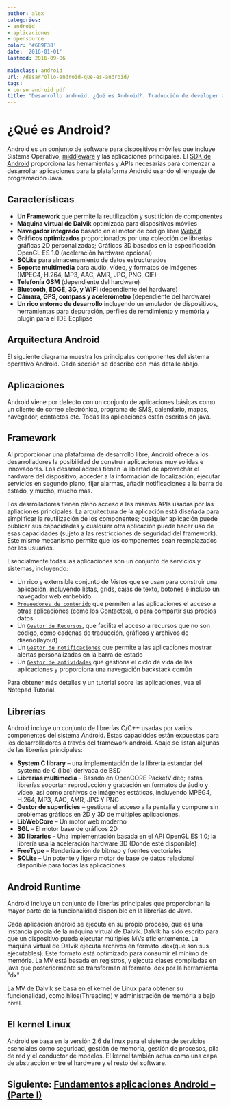 ```yaml
---
author: alex
categories:
- android
- aplicaciones
- opensource
color: '#689F38'
date: '2016-01-01'
lastmod: 2016-09-06

mainclass: android
url: /desarrollo-android-que-es-android/
tags:
- curso android pdf
title: "Desarrollo android. ¿Qué es Android?. Traducción de developer.android.com"
---
```


# ¿Qué es Android?

Android es un conjunto de software para dispositivos móviles que incluye Sistema Operatívo, [middleware](http://es.wikipedia.org/wiki/Middleware) y las aplicaciones principales. El [SDK de Android](http://developer.android.com/sdk/index.html) proporciona las herramientas y APIs necesarias para comenzar a desarrollar aplicaciones para la plataforma Android usando el lenguaje de programación Java.

<!--more--><!--ad-->

## Características

* **Un Framework** que permite la reutilización y sustitición de componentes
* **Máquina virtual de Dalvik** optimizada para dispositivos móviles
* **Navegador integrado** basado en el motor de código libre [WebKit](http://webkit.org/)
* **Gráficos optimizados** proporcionados por una colección de librerías gráficas 2D personalizadas; Gráficos 3D basados en la especificación OpenGL ES 1.0 (aceleración hardware opcional)
* **SQLite** para almacenamiento de datos estructurados
* **Soporte multimedia** para audio, vídeo, y formatos de imágenes (MPEG4, H.264, MP3, AAC, AMR, JPG, PNG, GIF)
* **Telefonía GSM** (dependiente del hardware)
* **Bluetooth, EDGE, 3G, y WiFi** (dependiente del hardware)
* **Cámara, GPS, compass y acelerómetro** (dependiente del hardware)
* **Un rico entorno de desarrollo** incluyendo un emulador de dispositivos, herramientas para depuración, perfiles de remdimiento y memória y plugin para el IDE Ecplipse

## Arquitectura Android

El siguiente diagrama muestra los principales componentes del sistema operatívo Android.  Cada sección se describe con más detalle abajo.

<figure>
    <amp-img on="tap:lightbox1" role="button" tabindex="0" layout="responsive" width="512" height="368" src="https://lh4.googleusercontent.com/_IlK2pNFFgGM/TahoYPof5pI/AAAAAAAAAbA/uX4dBYbzVbA/system-architecture.jpg" alt="Android System Architecture"></amp-img>
</figure>

## Aplicaciones

Android viene por defecto con un conjunto de aplicaciones básicas como un cliente de correo electrónico, programa de SMS, calendario, mapas, navegador, contactos etc. Todas las aplicaciones están escritas en java.


## Framework

Al proporcionar una plataforma de desarrollo libre, Android ofrece a los desarrolladores la posibilidad de construir aplicaciones muy solidas e innovadoras. Los desarrolladores tienen la libertad de aprovechar el hardware del dispositivo, acceder a la información de localización, ejecutar servícios en segundo plano, fijar alarmas, añadir notificaciones a la barra de estado, y mucho, mucho más.

Los desrrolladores tienen pleno acceso a las mismas APIs usadas por las apliaciones principales.  La arquitectura de la aplicación está diseñada para simplificar la reutilización de los componentes; cualquier aplicación puede publicar sus capacidades y cualquier otra aplicación puede hacer uso de esas capacidades (sujeto a las restricciones de seguridad del framework).  Este mismo mecanismo permite que los componentes sean reemplazados por los usuarios.

Esencialmente todas las aplicaciones son un conjunto de servicios y sistemas, incluyendo:

*   Un rico y extensible conjunto de _Vistas_ que se usan para construir una aplicación, incluyendo listas, grids, cajas de texto, botones e incluso un navegador web embebido.
*   [`Proveedores de contenido`](/programacion-android-proveedores-de/) que permiten a las aplicaciones el acceso a otras aplicaciones (como los Contactos), o para compartir sus propios datos
*   Un [`Gestor de Recursos`](/programacion-android-recursos/), que facilita el acceso a recursos que no son código, como cadenas de traducción, gráficos y archivos de diseño(layout)
*   Un [`Gestor de notificaciones`](/programacion-android-interfaz-grafica_11/) que permite a las aplicaciones mostrar alertas personalizadas en la barra de estado
*   Un [`Gestor de antividades`](/programacion-android-trabajar-con/) que gestiona el ciclo de vida de las aplicaciones y proporciona una navegación backstack común

Para obtener más detalles y un tutorial sobre las aplicaciones, vea el Notepad Tutorial.

## Librerías

Android incluye un conjunto de librerías C/C++ usadas por varios componentes del sistema Android. Estas capaciddes están expuestas para los desarrolladores a través del framework android. Abajo se listan algunas de las librerías principales:

*   **System C library** – una implementación de la librería estandar del systema de C (libc) derivada de BSD
*   **Librerías multimedia** – Basado en OpenCORE PacketVideo; estas librerías soportan reproducción y grabación en formatos de áudio y vídeo, así como archivos de imágenes estáticas, incluyendo MPEG4, H.264, MP3, AAC, AMR, JPG Y PNG
*   **Gestor de superfícies** – gestiona el acceso a la pantalla y compone sin problemas gráficos en 2D y 3D de múltiples aplicaciones.
*   **LibWebCore** – Un motor web moderno
*   **SGL** – El motor base de gráficos 2D
*   **3D libraries** – Una implementación basada en el API OpenGL ES 1.0; la librería usa la aceleración hardware 3D (Donde esté disponible)
*   **FreeType** – Renderización de bitmap y fuentes vectoriales
*   **SQLite** – Un potente y ligero motor de base de datos relacional disponible para todas las aplicaciones

## Android Runtime

Android incluye un conjunto de librerías principales que proporcionan la mayor parte de la funcionalidad disponible en la librerías de Java.

Cada aplicación android se ejecuta en su propio proceso, que es una instancia propia de la máquina virtual de Dalvik. Dalvik ha sido escrito para que un dispositivo pueda ejecutar múltiples MVs eficientemente. La máquina virtual de Dalvik ejecuta archivos en formato .dex(que son sus ejecutables). Este formato está optimizado para consumir el mínimo de memória. La MV está basada en registros, y ejecuta clases compiladas en java que posteriormente se transforman al formato .dex por la herramienta "dx"

La MV de Dalvik se basa en el kernel de Linux para obtener su funcionalidad, como hilos(Threading) y administración de memória a bajo nivel.

## El kernel Linux

Android se basa en la versión 2.6 de linux para el sistema de servícios esenciales como seguridad, gestión de memoria, gestión de procesos, pila de red y el conductor de modelos.  El kernel también actua como una capa de abstracción entre el hardware y el resto del software.

## Siguiente: [Fundamentos aplicaciones Android – (Parte I)][1]

 [1]: https://elbauldelprogramador.com/fundamentos-aplicaciones-android-parte/
